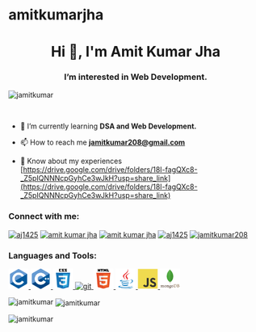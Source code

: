# amitkumarjha
<h1 align="center">Hi 👋, I'm Amit Kumar Jha</h1>
<h3 align="center">I’m interested in Web Development.</h3>

<p align="left"> <img src="https://komarev.com/ghpvc/?username=jamitkumar&label=Profile%20views&color=0e75b6&style=flat" alt="jamitkumar" /> </p>

<p align="left"> <a href="https://twitter.com/" target="blank"><img src="https://img.shields.io/twitter/follow/?logo=twitter&style=for-the-badge" alt="" /></a> </p>

- 🌱 I’m currently learning **DSA and Web Development.**

- 📫 How to reach me **jamitkumar208@gmail.com**

- 📄 Know about my experiences [https://drive.google.com/drive/folders/18I-fagQXc8-_Z5pIQNNNcpGyhCe3wJkH?usp=share_link](https://drive.google.com/drive/folders/18I-fagQXc8-_Z5pIQNNNcpGyhCe3wJkH?usp=share_link)

<h3 align="left">Connect with me:</h3>
<p align="left">
<a href="https://codepen.io/aj1425" target="blank"><img align="center" src="https://raw.githubusercontent.com/rahuldkjain/github-profile-readme-generator/master/src/images/icons/Social/codepen.svg" alt="aj1425" height="30" width="40" /></a>
<a href="https://linkedin.com/in/amit kumar jha" target="blank"><img align="center" src="https://raw.githubusercontent.com/rahuldkjain/github-profile-readme-generator/master/src/images/icons/Social/linked-in-alt.svg" alt="amit kumar jha" height="30" width="40" /></a>
<a href="https://stackoverflow.com/users/amit kumar jha" target="blank"><img align="center" src="https://raw.githubusercontent.com/rahuldkjain/github-profile-readme-generator/master/src/images/icons/Social/stack-overflow.svg" alt="amit kumar jha" height="30" width="40" /></a>
<a href="https://www.hackerrank.com/aj1425" target="blank"><img align="center" src="https://raw.githubusercontent.com/rahuldkjain/github-profile-readme-generator/master/src/images/icons/Social/hackerrank.svg" alt="aj1425" height="30" width="40" /></a>
<a href="https://www.leetcode.com/jamitkumar208" target="blank"><img align="center" src="https://raw.githubusercontent.com/rahuldkjain/github-profile-readme-generator/master/src/images/icons/Social/leet-code.svg" alt="jamitkumar208" height="30" width="40" /></a>
</p>

<h3 align="left">Languages and Tools:</h3>
<p align="left"> <a href="https://www.cprogramming.com/" target="_blank" rel="noreferrer"> <img src="https://raw.githubusercontent.com/devicons/devicon/master/icons/c/c-original.svg" alt="c" width="40" height="40"/> </a> <a href="https://www.w3schools.com/cpp/" target="_blank" rel="noreferrer"> <img src="https://raw.githubusercontent.com/devicons/devicon/master/icons/cplusplus/cplusplus-original.svg" alt="cplusplus" width="40" height="40"/> </a> <a href="https://www.w3schools.com/css/" target="_blank" rel="noreferrer"> <img src="https://raw.githubusercontent.com/devicons/devicon/master/icons/css3/css3-original-wordmark.svg" alt="css3" width="40" height="40"/> </a> <a href="https://git-scm.com/" target="_blank" rel="noreferrer"> <img src="https://www.vectorlogo.zone/logos/git-scm/git-scm-icon.svg" alt="git" width="40" height="40"/> </a> <a href="https://www.w3.org/html/" target="_blank" rel="noreferrer"> <img src="https://raw.githubusercontent.com/devicons/devicon/master/icons/html5/html5-original-wordmark.svg" alt="html5" width="40" height="40"/> </a> <a href="https://www.java.com" target="_blank" rel="noreferrer"> <img src="https://raw.githubusercontent.com/devicons/devicon/master/icons/java/java-original.svg" alt="java" width="40" height="40"/> </a> <a href="https://developer.mozilla.org/en-US/docs/Web/JavaScript" target="_blank" rel="noreferrer"> <img src="https://raw.githubusercontent.com/devicons/devicon/master/icons/javascript/javascript-original.svg" alt="javascript" width="40" height="40"/> </a> <a href="https://www.mongodb.com/" target="_blank" rel="noreferrer"> <img src="https://raw.githubusercontent.com/devicons/devicon/master/icons/mongodb/mongodb-original-wordmark.svg" alt="mongodb" width="40" height="40"/> </a> </p>

<p><img align="left" src="https://github-readme-stats.vercel.app/api/top-langs?username=jamitkumar&show_icons=true&locale=en&layout=compact" alt="jamitkumar" /></p>

<p>&nbsp;<img align="center" src="https://github-readme-stats.vercel.app/api?username=jamitkumar&show_icons=true&locale=en" alt="jamitkumar" /></p>

<p><img align="center" src="https://github-readme-streak-stats.herokuapp.com/?user=jamitkumar&" alt="jamitkumar" /></p>
